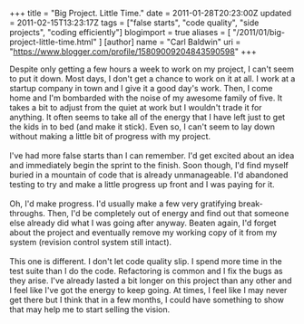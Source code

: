 +++
title = "Big Project.  Little Time."
date = 2011-01-28T20:23:00Z
updated = 2011-02-15T13:23:17Z
tags = ["false starts", "code quality", "side projects", "coding efficiently"]
blogimport = true
aliases = [ "/2011/01/big-project-little-time.html" ]
[author]
	name = "Carl Baldwin"
	uri = "https://www.blogger.com/profile/15809009204843590598"
+++

Despite only getting a few hours a week to work on my project, I can't seem to put it down.  Most days, I don't get a chance to work on it at all.  I work at a startup company in town and I give it a good day's work.  Then, I come home and I'm bombarded with the noise of my awesome family of five.  It takes a bit to adjust from the quiet at work but I wouldn't trade it for anything.  It often seems to take all of the energy that I have left just to get the kids in to bed (and make it stick).  Even so, I can't seem to lay down without making a little bit of progress with my project.<br /><br />I've had more false starts than I can remember.  I'd get excited about an idea and immediately begin the sprint to the finish.  Soon though, I'd find myself buried in a mountain of code that is already unmanageable.  I'd abandoned testing to try and make a little progress up front and I was paying for it.<br /><br />Oh, I'd make progress.  I'd usually make a few very gratifying break-throughs.  Then, I'd be completely out of energy and find out that someone else already did what I was going after anyway.  Beaten again, I'd forget about the project and eventually remove my working copy of it from my system (revision control system still intact).<br /><br />This one is different.  I don't let code quality slip.  I spend more time in the test suite than I do the code.  Refactoring is common and I fix the bugs as they arise.  I've already lasted a bit longer on this project than any other and I feel like I've got the energy to keep going.  At times, I feel like I may never get there but I think that in a few months, I could have something to show that may help me to start selling the vision.
